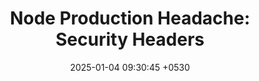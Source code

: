 ---
layout: single
title:  "Node Production Headache: Security Headers"
date:   2025-01-04 09:30:45 +0530
categories: 
        - not live yet
tags: 
        - node js
        - security headers
        - web app
        - production
toc: true
---